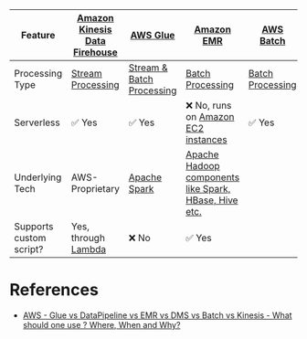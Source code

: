 
| Feature                 | [Amazon Kinesis Data Firehouse](../DataConnectors/AmazonKinesisDataFirehouse/Readme.md) | [AWS Glue](StreamProcessing/AWSGlue.md)                               | [Amazon EMR](BatchProcessing/AmazonEMR.md)                                                                                             | [AWS Batch](BatchProcessing/AWSBatch.md) |
|-------------------------|-----------------------------------------------------------------------------------------|-----------------------------------------------------------------------|----------------------------------------------------------------------------------------------------------------------------------------|------------------------------------------|
| Processing Type         | [Stream Processing](StreamProcessing)                                                   | [Stream & Batch Processing](StreamProcessing)                         | [Batch Processing](BatchProcessing)                                                                                                    | [Batch Processing](BatchProcessing)      |
| Serverless              | :white_check_mark: Yes                                                                  | :white_check_mark: Yes                                                | :x: No, runs on [Amazon EC2 instances](../../3_ComputeServices/AmazonEC2/Readme.md)                                                    | :white_check_mark: Yes                   |
| Underlying Tech         | AWS-Proprietary                                                                         | [Apache Spark](../../../6_BigDataServices/ETLServices/ApacheSpark.md) | [Apache Hadoop components like Spark, HBase, Hive etc.](../../../6_BigDataServices/ApacheHadoop/Readme.md) |                                          |
| Supports custom script? | Yes, through [Lambda](../../3_ComputeServices/AWSLambda/Readme.md)                      | :x: No                                                                | :white_check_mark: Yes                                                                                                                 |                                          |

# References
- [AWS - Glue vs DataPipeline vs EMR vs DMS vs Batch vs Kinesis - What should one use ? Where, When and Why?](https://www.linkedin.com/pulse/aws-glue-vs-datapipeline-emr-dms-batch-kinesis-what-ramamurthy/)